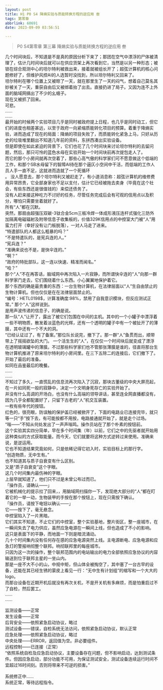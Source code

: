 ```yaml
---
layout: post
title: H1 P0 S4 降熵实验与质能转换方程的逆应用 叁
tags: 第零章
abbrlink: 60691
date: 2023-09-09 03:56:51

---
```

>P0 S4第零章 第三幕  降熵实验与质能转换方程的逆应用 叁

几个时间块后，不知道是不是真的原因分析下来了；那团在空气中漂浮的尸体被清理了，估计几时间块后就可以在供应货架上再次看到它，当然是以另一种形态；被锁在综合观测中心的坦尔特利被救出来，接着就被组长开了；超弦计算机的核心问题修好了，但维护风控AI的人选暂时没找到，所以坦尔特利又回来了。<br>
坦尔特利在哪个位置上又被晾了一天，就在那里生了一天的闷气，想着自己莫名其妙被关了一天，重获自由后又被绑着抬了出去。直接扔进了局子。又因为连不上外面的脑域网搞出了不少的幺蛾子。<br>
现在又被抓了回来。<br>
可悲。<br>
……<br>
……<br>
最开始的时候两个实验项目几乎是同时被政府提上日程，也几乎是同时动工，但它们的进度也相差甚远，以至于政府一向紧缩质能转化项目的预算。着重于降熵实验，进而造成了现在的局面：降熵的项目失败了，而质能转化紧急上马，只好从历史的垃圾堆里翻出不知道几年前的资料，东拼西凑出实验设备。<br>
但是即使在如此紧迫的背景下，它们也花了几个时间块来讨论坦尔特利的去留问题，然后，那只可怜的蓝色水母在实验开始一个时间块前再次提包走人了。<br>
而它的那个小房间就再次空着了，那些心高气傲的科学家们可不愿意做这个低端的工作，和那个SB水母留下的智障AI待在那个逼仄小空间中干活，而低端的工作人员人手一直不足，这就进而造就了一个死循环<br>。
没人愿意去，那个坦尔特利又被赶走了，有小道消息称：超弦计算机的维修费用异常昂贵，它全部身家也不足以支付，估计它已经被拖去卖身（毕竟在这个社会，有些东西还是很值钱的）来偿还债务了。<br>
没有人赶来接这种吃力不讨好的任务，尽管任务完成后会有可观的信用点以及积分，哪怕只需要坐着就好了。<br>
所有“人”都在沉默。<br>
突然，那扇由超强压双碳-3钛合金5cm三板冷焊一体成形液压连杆式强化三防外加隔离电磁辐射及附带信息子收集板的，价值329K信用点的中控室大门被“人”用蛮力打开（幸好没有让门板脱落），一对人马走了进来。<br>
“特遣部队的人都这么粗暴的吗？”<br>
“不是特遣队的，是宪兵连的人。”<br>
“宪兵连？”<br>
“准确来说也不是，是快伞连的。”<br>
“啊？”<br>
“政府的特批部队，这一连以快速、精准而闻名。”<br>
“哈？”<br>
那个“人”不在再答话，脑域网中再次陷入一片寂静，而所谓快伞连的“人”向那一群科学家门走去，它们围绕着什么东西。小心翼翼地保护着它。<br>
那个东西的确是最贵重的东西：一台生物计算机，在法律层面以“人”生自由禁止的生物计算机。但也仅仅是在在法律层面禁止的。<br>
“编号：HETL0198$，计算准确度:98%，禁用了自我意识模块，但反应测试正常。”
那个“人”这样说到。<br>
是用声波传递的信息子，的确是说。<br>
那一队“人”让开了，露出了被它们包围在中间的主机。其中的一个小罐子中漂浮着一些不明物质，散发着淡蓝色的光辉，还有一个透明的罐子中有一个被扯开了的薄膜，其中还有一个不大的洞。<br>
“已经认证过了，有了备案。”那位队长说完，撤下了。那一群“人”鱼贯而出，顺带带上了摇摇欲坠的大门。
一个活生生的“人”，在仅仅一个时间块后就变成了漂浮在透明玻璃罐中的薄膜。不过那些科学家们也不管那张薄膜是谁的，径直将那台生物计算机推进了原来坦尔特利的小房间里。在三下五除二的连接后，它们撤下了。<br>
开始了最后的准备。<br>
如同在品鉴最后的晚餐。<br>
……<br>
……<br>
不知过了多久，一直慌乱的信息流再次陷入了沉寂，那块古董级的中央大屏亮起，在一片如同死一般的寂静中，决定一个文明身死存亡的实验开始了。<br>
并没有什么高调的开场白，也没有什么高端的领导讲话，甚至连全网直播都没有，因为几乎全都配置好了，只留下古老的“人”机交互装置。<br>
一枚有些年代的按钮。<br>
红色的，很亮眼，防误触的保护盖已经被掀开了，下面的电路业已连接完毕，就只等一只“手”按下去，有可能按都不用按，电路接通就开始了，就是走个过场。<br>
“嗡——”不知从何处发出了一声声嗡鸣。操作员站在了那个朴素的按钮前。<br>
这个实验其实四分简单，早在多个时间集（年）以前，它们之中的先驱者就开始用这种类似的方式获取能量。而今天，它们就要将这种方式逆转过来使用。准确来说，是逆运用。<br>
它也不知道结果究竟如何，只是依稀记得它初入时，实验目标上的那行字。<br>
“创造物质，无中生有。”<br>
也不知道其与质子自衰变有什么区别。<br>
又是“质子自衰变”这个字眼。<br>
这几个时间集内最伤神的字眼。<br>
上层早就知道了，他们只不过是未曾公布过而已。<br>
「操作员，请确认——」<br>
它被机械化的提示拉了回来，，用脑域网扫描你一下，发现绝大部分的“人“都在盯着它的一举一动，生物装甲的手按在那个按钮上，现在只需按下确认。<br>
「操作员，请按下电钮以确认——」<br>
它——按下了，毫无悬念。<br>
中控室陷入了一片黑暗。<br>
它们其实不知道，不止它们的中控室，整个实验基地，整片街区，整一座城市，在一瞬间失去了电力供应，虽然应急电源在一瞬间上线，但也造成了不小的影响。<br>
这只是表面下的平静，而地面一下则是暗流涌动。<br>
几十个时间集内没有任何存在感的应急电源突然上线。主电源断电、应急电源和应急灯的警报响彻整个联邦。响彻联邦里的每座城市。<br>
只因为这一次的操作，整个联邦范围内的电站输出的电力全部依照应急协议的内容输送到位于联邦主星的一坐山内。<br>
那是一座不大不小的山，中规中矩，但山体全被掏空了，其中塞了一台古早的设备，还能在其已经生锈的蒙皮上看见一行：“无中生有计划组”的缩写和一个大大的logo。<br>
而那台设备在近期开机后就没有再次关机，不是开关机有多麻烦，而是怕重启过不了自检，然后罢工。<br>
……<br>
……<br><br>
监测设备——正常<br>
发生设备——正常<br>
后背安全——依照紧急启动协议，略过<br>
测试设备——错误，自检系统无法访问，依照紧急启动协议，默认正常<br>
应急处理——依照紧急启动协议，略过<br>
中央处理——ERROR，返回值为空。非必要组件。<br>
远程控制——已连接（正常）<br>
“依照系统自检及应急启动协议，主要设备存在问题，但不影响启动，达到测试条件。但因应急启动，部分功能不可用，为保证测试安全，测试设备连续运行时间不宜超过16时间刻。否则将带来不可逆的损害。”<br><br>
系统修正中……<br>
系统正常，等待远程指令。
